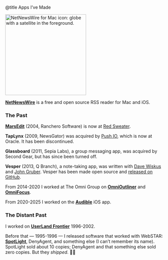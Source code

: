 @title Apps I’ve Made

<p><a href="https://ranchero.com/netnewswire/"><img class="centeredImage" src="https://netnewswire.com/images/nnw-6-icon-256.png" height="256" width="256" alt="NetNewsWire for Mac icon: globe with a satellite in the foreground."></a></p>

**[NetNewsWire](https://ranchero.com/netnewswire/)** is a free and open source RSS reader for Mac and iOS.

### The Past

<b><a href="http://www.red-sweater.com/marsedit/">MarsEdit</a></b> (2004, Ranchero Software) is now at <a href="http://www.red-sweater.com/">Red Sweater</a>.

<b>TapLynx</b> (2009, NewsGator) was acquired by <a href="http://push.io/">Push IO</a>, which is now at Oracle. It has been discontinued.

<b>Glassboard</b> (2011, Sepia Labs), a group messaging app, was acquired by Second Gear, but has since been turned off.

**Vesper** (2013, Q Branch), a note-taking app, was written with <a href="https://twitter.com/dwiskus">Dave Wiskus</a> and <a href="http://daringfireball.net/">John Gruber</a>. Vesper has been made open source and [released on GitHub](https://github.com/brentsimmons/Vesper).

From 2014-2020 I worked at The Omni Group on **<a href="https://www.omnigroup.com/omnioutliner">OmniOutliner</a>** and **<a href="https://www.omnigroup.com/omnifocus/">OmniFocus</a>**.

From 2020-2025 I worked on the <b>[Audible](https://www.audible.com/ep/apple)</b> iOS app.

### The Distant Past

I worked on **<a href="http://frontierkernel.org/">UserLand Frontier</a>** 1996-2002.

Before that — 1995-1996 — I released software that worked with WebSTAR: **<a href="http://web.archive.org/web/19991021212201/http://www.ranchero.com/spotlight/">SpotLight</a>**, DenyAgent, and something else (I can’t remember its name). SpotLight sold about 10 copies; DenyAgent and that something else sold zero copies. But they *shipped*. 🐣🐥

